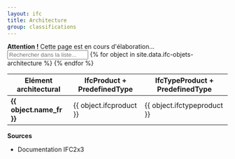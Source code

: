 ```yaml
---
layout: ifc
title: Architecture
group: classifications
---
```


<div class="alert alert-warning" role="alert">
  <strong>Attention !</strong> Cette page est en cours d'élaboration...
</div>

<div id="table-searchable" class="table-responsive">
  
  <table class="table table-sm table-hover">
    <input class="search fuzzy-search form-control" placeholder="Rechercher dans la liste..." />
    <thead class="thead-default">
      <tr>
        <th>Elément architectural</th>
        <th>IfcProduct + PredefinedType</th>
        <th>IfcTypeProduct + PredefinedType</th>
      </tr>
    </thead>
    <tbody class="list">
      {% for object in site.data.ifc-objets-architecture %}
      <tr>
        <td class="name_fr"><b>{{ object.name_fr }}</b></td>
        <td class="ifcproduct">{{ object.ifcproduct }}</td>
        <td class="ifctypeproduct">{{ object.ifctypeproduct }}</td>
      </tr>
      {% endfor %}
    </tbody>
  </table>
</div>

**Sources**
* Documentation IFC2x3